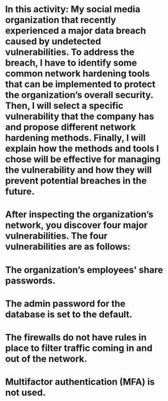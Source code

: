 # In this activity: My social media organization that recently experienced a major data breach caused by undetected vulnerabilities. To address the breach, I have to identify some common network hardening tools that can be implemented to protect the organization’s overall security. Then, I will select a specific vulnerability that the company has and propose different network hardening methods. Finally, I will explain how the methods and tools I chose will be effective for managing the vulnerability and how they will prevent potential breaches in the future. 

# After inspecting the organization’s network, you discover four major vulnerabilities. The four vulnerabilities are as follows:
# 
# The organization’s employees' share passwords.
# 
# The admin password for the database is set to the default.
# 
# The firewalls do not have rules in place to filter traffic coming in and out of the network.
# 
# Multifactor authentication (MFA) is not used. 